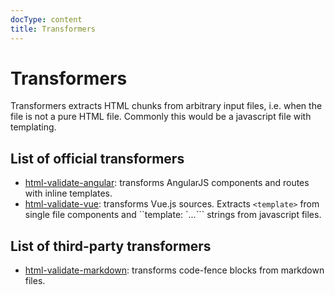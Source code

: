 ```yaml
---
docType: content
title: Transformers
---
```


# Transformers

Transformers extracts HTML chunks from arbitrary input files, i.e. when the file
is not a pure HTML file. Commonly this would be a javascript file with
templating.

## List of official transformers

- [html-validate-angular]: transforms AngularJS components and routes with inline templates.
- [html-validate-vue]: transforms Vue.js sources. Extracts `<template>` from single file components and
  ``template: `...``` strings from javascript files.

[html-validate-angular]: https://www.npmjs.com/package/html-validate-angular
[html-validate-vue]: https://www.npmjs.com/package/html-validate-vue

## List of third-party transformers

- [html-validate-markdown]: transforms code-fence blocks from markdown files.

[html-validate-markdown]: https://www.npmjs.com/package/html-validate-markdown
